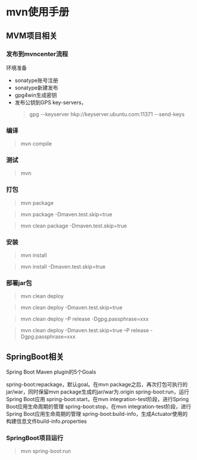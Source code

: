 # mvn使用手册

## MVM项目相关

### 发布到mvncenter流程

环境准备

* sonatype账号注册
* sonatype新建发布
* gpg4win生成密钥
* 发布公钥到GPS key-servers，
  > gpg --keyserver hkp://keyserver.ubuntu.com:11371 --send-keys

### 编译

> mvn compile

### 测试

> mvn 

### 打包

> mvn package

> mvn package -Dmaven.test.skip=true

> mvn clean package -Dmaven.test.skip=true

### 安装

> mvn install

> mvn install -Dmaven.test.skip=true

### 部署jar包

> mvn clean deploy

> mvn clean deploy -Dmaven.test.skip=true

> mvn clean deploy –P release -Dgpg.passphrase=xxx

> mvn clean deploy -Dmaven.test.skip=true –P release -Dgpg.passphrase=xxx


## SpringBoot相关

Spring Boot Maven plugin的5个Goals

spring-boot:repackage，默认goal。在mvn package之后，再次打包可执行的jar/war，同时保留mvn package生成的jar/war为.origin
spring-boot:run，运行Spring Boot应用
spring-boot:start，在mvn integration-test阶段，进行Spring Boot应用生命周期的管理
spring-boot:stop，在mvn integration-test阶段，进行Spring Boot应用生命周期的管理
spring-boot:build-info，生成Actuator使用的构建信息文件build-info.properties


### SpringBoot项目运行

> mvn spring-boot:run


